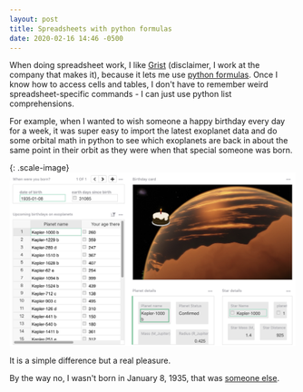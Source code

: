 ```yaml
---
layout: post
title: Spreadsheets with python formulas
date: 2020-02-16 14:46 -0500
---
```

When doing spreadsheet work, I like [Grist](https://getgrist.com)
(disclaimer, I work at the company that makes it), because it lets me
use [python formulas](https://support.getgrist.com/formulas/).  Once I
know how to access cells and tables, I don't have to remember weird
spreadsheet-specific commands - I can just use python list
comprehensions.

For example, when I wanted to wish someone a happy birthday every day
for a week, it was super easy to import the latest exoplanet data and
do some orbital math in python to see which exoplanets are back in
about the same point in their orbit as they were when that special
someone was born.

{: .scale-image}
![exoplanet birthdays](/images/exoplanet.png)

It is a simple difference but a real pleasure.

By the way no, I wasn't born in January 8, 1935, that was
[someone else](https://en.wikipedia.org/wiki/Elvis_Presley).
